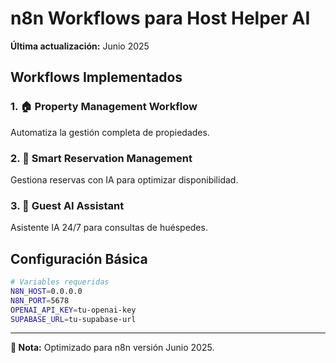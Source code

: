 # n8n Workflows para Host Helper AI

**Última actualización:** Junio 2025

## Workflows Implementados

### 1. 🏠 Property Management Workflow
Automatiza la gestión completa de propiedades.

### 2. 📅 Smart Reservation Management  
Gestiona reservas con IA para optimizar disponibilidad.

### 3. 🤖 Guest AI Assistant
Asistente IA 24/7 para consultas de huéspedes.

## Configuración Básica

```bash
# Variables requeridas
N8N_HOST=0.0.0.0
N8N_PORT=5678
OPENAI_API_KEY=tu-openai-key
SUPABASE_URL=tu-supabase-url
```

---

**📝 Nota:** Optimizado para n8n versión Junio 2025. 